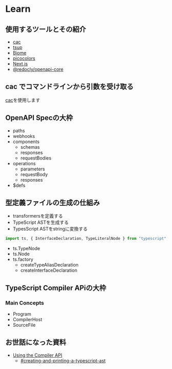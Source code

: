 # Learn

## 使用するツールとその紹介

- [cac](https://github.com/cacjs/cac)
- [tsup](https://github.com/egoist/tsup)
- [Biome](https://biomejs.dev/)
- [picocolors](https://github.com/alexeyraspopov/picocolors)
- [Next.js](https://nextjs.org/)
- [@redocly/openapi-core](https://github.com/Redocly/redocly-cli/tree/main/packages/core)

## cac でコマンドラインから引数を受け取る

[cac](https://github.com/cacjs/cac)を使用します

## OpenAPI Specの大枠

- paths
- webhooks
- components
  - schemas
  - responses
  - requestBodies
- operations
    - parameters
    - requestBody
    - responses
- $defs

## 型定義ファイルの生成の仕組み

- transformersを定義する
- TypeScript ASTを生成する
- TypesScript ASTをstringに変換する



```ts
import ts, { InterfaceDeclaration, TypeLiteralNode } from "typescript";

```

- ts.TypeNode
- ts.Node
- ts.factory
  - createTypeAliasDeclaration
  - createInterfaceDeclaration

## TypeScript Compiler APiの大枠
### Main Concepts
- Program
- CompilerHost
- SourceFile


## お世話になった資料
- [Using the Compiler API](https://github.com/microsoft/TypeScript/wiki/Using-the-Compiler-API)
  - [#creating-and-printing-a-typescript-ast](https://github.com/microsoft/TypeScript/wiki/Using-the-Compiler-API#creating-and-printing-a-typescript-ast)